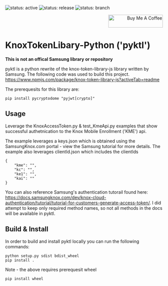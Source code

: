 ![status: active](https://img.shields.io/badge/status-active-green.svg)
![status: release](https://img.shields.io/badge/release-0.1.0-red.svg)
![status: branch](https://img.shields.io/badge/branch-master-lightgrey.svg)

<div style="text-align: right"> 
    <a href="https://www.buymeacoffee.com/mattintech" target="_blank">
    <img src="https://cdn.buymeacoffee.com/buttons/default-orange.png" alt="Buy Me A Coffee" height="41" width="174"></a>
</div>


# KnoxTokenLibary-Python ('pyktl')

**This is not an offical Samsung library or repository**

pyktl is a python rewrite of the knox-token-library-js library written by Samsung.  The following code was used to build this project. https://www.npmjs.com/package/knox-token-library-js?activeTab=readme

The prerequesits for this library are: 
```
pip install pycryptodome "pyjwt[crypto]"
```

## Usage
Leverage the KnoxAccessToken.py & test_KmeApi.py examples that show successful authetnication to the Knox Mobile Enrollment ('KME') api.

The example leverages a keys.json which is obtained using the SamsungKnox.com portal - view the Samsung tutorial for more details. 
The example also leverages clientId.json which includes the clientIds 

```
{
    "kme": "",
    "kc": "",
    "ke1": "",
    "kai": ""
}
```
You can also reference Samsung's authentication tutorail found here: https://docs.samsungknox.com/dev/knox-cloud-authentication/tutorial/tutorial-for-customers-generate-access-token/. 
I did attempt to keep only required method names, so not all methods in the docs will be available in pyktl.


## Build & Install
In order to build and install pyktl locally you can run the following commands:

```
python setup.py sdist bdist_wheel
pip install .
```

Note - the above requires prerequesit wheel

```
pip install wheel
```

